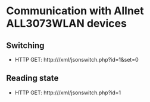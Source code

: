 Communication with Allnet ALL3073WLAN devices
=============================================

Switching
---
- HTTP GET: http://<ip>/xml/jsonswitch.php?id=1&set=0

Reading state
---
- HTTP GET: http://<ip>/xml/jsonswitch.php?id=1